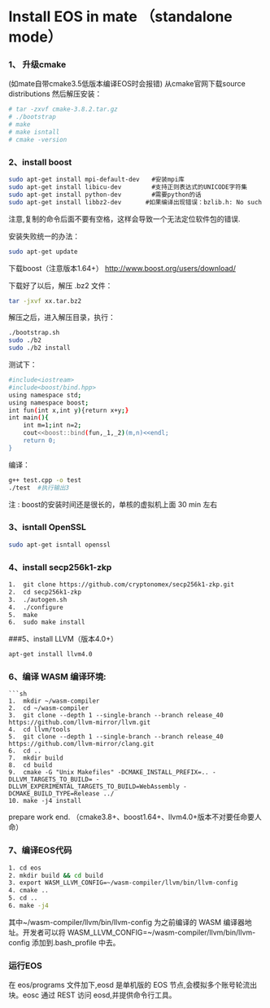 
# Install EOS in mate （standalone mode）

### 1、 升级cmake
(如mate自带cmake3.5低版本编译EOS时会报错)
从cmake官网下载source distributions
然后解压安装：
```sh
# tar -zxvf cmake-3.8.2.tar.gz
# ./bootstrap
# make
# make isntall
# cmake -version
```
### 2、install boost
```sh
sudo apt-get install mpi-default-dev　　#安装mpi库  
sudo apt-get install libicu-dev　　　　　#支持正则表达式的UNICODE字符集   
sudo apt-get install python-dev　　　　　#需要python的话  
sudo apt-get install libbz2-dev　　　　#如果编译出现错误：bzlib.h: No such file or directory
```
注意,复制的命令后面不要有空格，这样会导致一个无法定位软件包的错误.

安装失败统一的办法：
```sh
sudo apt-get update
```
下载boost（注意版本1.64+）
http://www.boost.org/users/download/

下载好了以后，解压 .bz2 文件：
```sh
tar -jxvf xx.tar.bz2
```
解压之后，进入解压目录，执行：
```sh
./bootstrap.sh
sudo ./b2
sudo ./b2 install
```
测试下：
```sh
#include<iostream>
#include<boost/bind.hpp>
using namespace std;
using namespace boost;
int fun(int x,int y){return x+y;}
int main(){
    int m=1;int n=2;
    cout<<boost::bind(fun,_1,_2)(m,n)<<endl;
    return 0;
}
```
编译：
```sh
g++ test.cpp -o test
./test  #执行输出3
```

注 : boost的安装时间还是很长的，单核的虚拟机上面 30 min 左右

### 3、isntall OpenSSL
```sh
sudo apt-get isntall openssl
```
### 4、install secp256k1-zkp
```sh
1.  git	clone https://github.com/cryptonomex/secp256k1-zkp.git	
2.  cd secp256k1-zkp	
3.  ./autogen.sh	
4.  ./configure	
5.  make	
6.  sudo make install
```
###5、install LLVM（版本4.0+）
```sh
apt-get install llvm4.0	
```
### 6、编译 WASM 编译环境:
```
```sh
1.  mkdir ~/wasm-compiler
2.  cd ~/wasm-compiler
3.  git clone --depth 1 --single-branch --branch release_40 https://github.com/llvm-mirror/llvm.git
4.  cd llvm/tools
5.  git clone --depth 1 --single-branch --branch release_40 https://github.com/llvm-mirror/clang.git
6.  cd ..
7.  mkdir build	
8.  cd build	
9.  cmake -G "Unix Makefiles" -DCMAKE_INSTALL_PREFIX=.. -DLLVM_TARGETS_TO_BUILD= -DLLVM_EXPERIMENTAL_TARGETS_TO_BUILD=WebAssembly -DCMAKE_BUILD_TYPE=Release ../	
10. make -j4 install
```
prepare work end.
（cmake3.8+、boost1.64+、llvm4.0+版本不对要任命要人命）
### 7、编译EOS代码
```sh
1. cd eos
2. mkdir build && cd build
3. export WASM_LLVM_CONFIG=~/wasm-compiler/llvm/bin/llvm-config
4. cmake ..
5. cd .. 
6. make -j4
```
其中~/wasm-compiler/llvm/bin/llvm-config 为之前编译的 WASM 编译器地址。开发者可以将 WASM_LLVM_CONFIG=~/wasm-compiler/llvm/bin/llvm-config 添加到.bash_profile 中去。

### 运行EOS
在 eos/programs 文件加下,eosd 是单机版的 EOS 节点,会模拟多个账号轮流出块。eosc 通过 REST 访问 eosd,并提供命令行工具。



